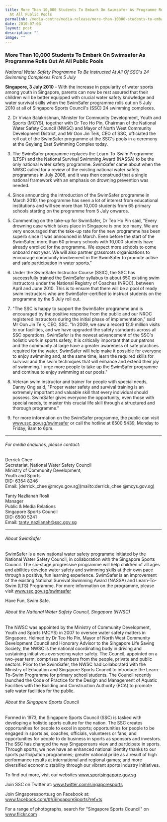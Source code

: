 ```yaml
---
title: More Than 10,000 Students To Embark On Swimsafer As Programme Rolls Out
  At All Public Pools
permalink: /media-centre/media-release/more-than-10000-students-to-embark-on-swimsafer-as-programme-rolls-out/
date: 2010-07-03
layout: post
description: ""
image: ""
---
```

### **More Than 10,000 Students To Embark On Swimsafer As Programme Rolls Out At All Public Pools**

_National Water Safety Programme To Be Instructed At All Of SSC's 24 Swimming Complexes From 5 July_

**Singapore, 3 July 2010** - With the increase in popularity of water sports among youth in Singapore, parents can now be rest assured that their children will be better equipped with crucial water safety knowledge and water survival skills when the SwimSafer programme rolls out on 5 July 2010 at all of Singapore Sports Council's (SSC) 24 swimming complexes.

2. Dr Vivian Balakrishnan, Minister for Community Development, Youth and Sports (MCYS), together with Dr Teo Ho Pin, Chairman of the National Water Safety Council (NWSC) and Mayor of North West Community Development District, and Mr Oon Jin Teik, CEO of SSC, officiated the roll out of the SwimSafer programme at the SSC's pools in a ceremony at the Geylang East Swimming Complex today.

3. The SwimSafer programme replaces the Learn-To-Swim Programme (LTSP) and the National Survival Swimming Award (NASSA) to be the only national water safety programme. SwimSafer came about when the NWSC called for a review of the existing national water safety programmes in July 2008, and it was then construed that a single national framework with an emphasis on drowning prevention was needed.

4. Since announcing the introduction of the SwimSafer programme in March 2010, the programme has seen a lot of interest from educational institutions and will see more than 10,000 students from 65 primary schools starting on the programme from 5 July onwards.

5. Commenting on the take-up for SwimSafer, Dr Teo Ho Pin said, "Every drowning case which takes place in Singapore is one too many. We are very encouraged that the take-up rate for the new programme has been superb since it was announced in March. Even before the start of the SwimSafer, more than 60 primary schools with 10,000 students have already enrolled for the programme. We expect more schools to come onboard next year. We will also partner grassroots organisations to encourage community involvement in the SwimSafer to promote active and safe participation in water sports."

6. Under the SwimSafer Instructor Course (SSIC), the SSC has successfully trained the SwimSafer syllabus to about 650 existing swim instructors under the National Registry of Coaches (NROC), between April and June 2010. This is to ensure that there will be a pool of ready swim instructors who are SwimSafer-certified to instruct students on the programme by the 5 July roll out.

7. "The SSC is happy to support the SwimSafer programme and is encouraged by the positive response from the public and our NROC registered instructors during the initial phase of implementation," said Mr Oon Jin Teik, CEO, SSC. "In 2009, we saw a record 12.9 million visits to our facilities, and we have upgraded the safety standards across all SSC operations. SwimSafer is the newest advancement of the SSC's holistic work in sports safety, It is critically important that our patrons and the community at large have a greater awareness of safe practices required for the water. SwimSafer will help make it possible for everyone to enjoy swimming and, at the same time, learn the required skills for survival and the swim techniques that will enhance and extend their joy of swimming. I urge more people to take up the SwimSafer programme and continue to enjoy swimming at our pools."

8. Veteran swim instructor and trainer for people with special needs, Danny Ong said, "Proper water safety and survival training is an extremely important and valuable skill that every individual should possess. SwimSafer gives everyone the opportunity, even those with special needs, to master this crucial life skill through a structured and thorough programme."

9. For more information on the SwimSafer programme, the public can visit www.ssc.gov.sg/swimsafer or call the hotline at 6500 5439, Monday to Friday, 9am to 6pm.

---

###### For media enquiries, please contact:

Derrick Chee
<br>
Secretariat, National Water Safety Council
<br>
Ministry of Community Development,
<br>
Youth and Sports
<br>
DID: 6354 8246
<br>
Email: [derrick_chee @mcys.gov.sg](mailto:derrick_chee @mcys.gov.sg)

Tanty Nazlianah Rosli
<br>
Manager
<br>
Public & Media Relations
<br>
Singapore Sports Council
<br>
DID: 6500 5241
<br>
Email: [tanty_nazlianah@ssc.gov.sg](mailto:tanty_nazlianah@ssc.gov.sg)

---

###### About SwimSafer
SwimSafer is a new national water safety programme initiated by the National Water Safety Council, in collaboration with the Singapore Sports Council. The six-stage progressive programme will help children of all ages and abilities develop water safety and swimming skills at their own pace through a positive, fun learning experience. SwimSafer is an improvement of the existing National Survival Swimming Award (NASSA) and Learn-To-Swim (LTS) Programme. For more information on the programme, please visit www.ssc.gov.sg/swimsafer

Have Fun, Swim Safe.

###### About the National Water Safety Council, Singapore (NWSC)
The NWSC was appointed by the Ministry of Community Development, Youth and Sports (MCYS) in 2007 to oversee water safety matters in Singapore. Helmed by Dr Teo Ho Pin, Mayor of North West Community Development Council and Honorary Advisor to the Singapore Life Saving Society, the NWSC is the national coordinating body in driving and sustaining initiatives overseeing water safety. The Council, appointed on a two-year term, comprises members from the people, private and public sectors. Prior to the SwimSafer, the NWSC had collaborated with the Ministry of Education and Singapore Sports Council to introduce the Learn-To-Swim Programme for primary school students. The Council recently launched the Code of Practice for the Design and Management of Aquatic Facilities with the Building and Construction Authority (BCA) to promote safe water facilities for the public.

###### About the Singapore Sports Council
Formed in 1973, the Singapore Sports Council (SSC) is tasked with developing a holistic sports culture for the nation. The SSC creates opportunities for people to excel in sports; opportunities for people to be engaged in sports as, coaches, officials, volunteers or fans; and opportunities for people to do business in sports as sponsors and investors. The SSC has changed the way Singaporeans view and participate in sports. Through sports, we now have an enhanced national identity thanks to our sports participation programmes; greater national pride as a result of high performance results at international and regional games; and more diversified economic stability through our vibrant sports industry initiatives.

To find out more, visit our websites www.sportsingapore.gov.sg

Join SSC on Twitter at: www.twitter.com/singaporesports

Join Singaporesports.sg on Facebook at: www.facebook.com/#!/SingaporeSports?ref=ts

For a range of photographs, search for "Singapore Sports Council" on www.flickr.com